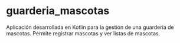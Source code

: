 # guarderia_mascotas
Aplicación desarrollada en Kotlin para la gestión de una guardería de mascotas. Permite registrar mascotas y ver listas de mascotas.
